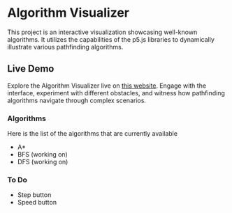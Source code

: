 # Algorithm Visualizer
This project is an interactive visualization showcasing well-known algorithms. It utilizes the capabilities of the p5.js libraries to dynamically illustrate various pathfinding algorithms.

## Live Demo
Explore the Algorithm Visualizer live on [this website](https://themikerik.github.io/Algorithm-Visualizer/). Engage with the interface, experiment with different obstacles, and witness how pathfinding algorithms navigate through complex scenarios.

### Algorithms
Here is the list of the algorithms that are currently available
- A*
- BFS (working on)
- DFS (working on)

### To Do
- Step button
- Speed button